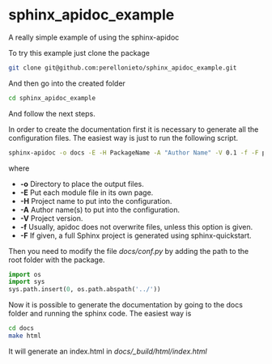 # sphinx_apidoc_example
A really simple example of using the sphinx-apidoc

To try this example just clone the package

```sh
git clone git@github.com:perellonieto/sphinx_apidoc_example.git
```

And then go into the created folder

```sh
cd sphinx_apidoc_example
```

And follow the next steps.

In order to create the documentation first it is necessary to generate all the
configuration files. The easiest way is just to run the following script.

```sh
sphinx-apidoc -o docs -E -H PackageName -A "Author Name" -V 0.1 -f -F package/
```

where

- **-o** Directory to place the output files.
- **-E** Put each module file in its own page.
- **-H** Project name to put into the configuration.
- **-A** Author name(s) to put into the configuration.
- **-V** Project version.
- **-f** Usually, apidoc does not overwrite files, unless this option is given.
- **-F** If given, a full Sphinx project is generated using sphinx-quickstart.

Then you need to modify the file _docs/conf.py_ by adding the path to the root
folder with the package.

```python
import os
import sys
sys.path.insert(0, os.path.abspath('../'))
```

Now it is possible to generate the documentation by going to the docs folder
and running the sphinx code. The easiest way is

```sh
cd docs
make html
```

It will generate an index.html in _docs/\_build/html/index.html_
